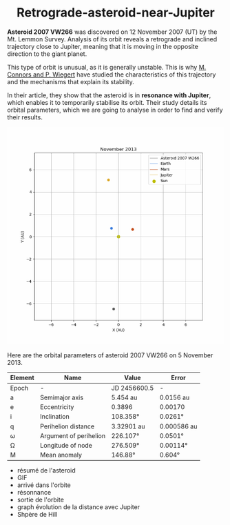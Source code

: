 <h1 align="center">Retrograde-asteroid-near-Jupiter</h1>

**Asteroid 2007 VW266** was discovered on 12 November 2007 (UT) by the Mt. Lemmon Survey. Analysis of its orbit reveals a retrograde and inclined trajectory close to Jupiter, meaning that it is moving in the opposite direction to the giant planet.

This type of orbit is unusual, as it is generally unstable. This is why [M. Connors and P. Wiegert](https://ui.adsabs.harvard.edu/abs/2018P%26SS..151...71C/abstract) have studied the characteristics of this trajectory and the mechanisms that explain its stability.

In their article, they show that the asteroid is in **resonance with Jupiter**, which enables it to temporarily stabilise its orbit. Their study details its orbital parameters, which we are going to analyse in order to find and verify their results.

![Orbit Animation](orbit_animation2.gif)


Here are the orbital parameters of asteroid 2007 VW266 on 5 November 2013. 

| Element | Name                  | Value          | Error         |
|---------|-----------------------|---------------|--------------|
| Epoch   | -                     | JD 2456600.5  | -            |
| a       | Semimajor axis        | 5.454 au      | 0.0156 au    |
| e       | Eccentricity          | 0.3896        | 0.00170      |
| i       | Inclination           | 108.358°      | 0.0261°      |
| q       | Perihelion distance   | 3.32901 au    | 0.000586 au  |
| ω       | Argument of perihelion| 226.107°      | 0.0501°      |
| Ω       | Longitude of node     | 276.509°      | 0.00114°     |
| M       | Mean anomaly          | 146.88°       | 0.604°       |

- résumé de l'asteroid
- GIF
- arrivé dans l'orbite 
- résonnance
- sortie de l'orbite 
- graph évolution de la distance avec Jupiter
- Shpère de Hill